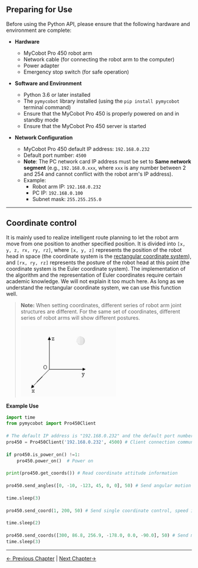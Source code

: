 ## Preparing for Use

Before using the Python API, please ensure that the following hardware and environment are complete:

- **Hardware**
  - MyCobot Pro 450 robot arm
  - Network cable (for connecting the robot arm to the computer)
  - Power adapter
  - Emergency stop switch (for safe operation)

- **Software and Environment**
  - Python 3.6 or later installed
  - The `pymycobot` library installed (using the `pip install pymycobot` terminal command)
  - Ensure that the MyCobot Pro 450 is properly powered on and in standby mode
  - Ensure that the MyCobot Pro 450 server is started

- **Network Configuration**
  - MyCobot Pro 450 default IP address: `192.168.0.232`
  - Default port number: `4500`
  - **Note**: The PC network card IP address must be set to **Same network segment** (e.g., `192.168.0.xxx`, where `xxx` is any number between 2 and 254 and cannot conflict with the robot arm's IP address).
  - Example:
    - Robot arm IP: `192.168.0.232`
    - PC IP: `192.168.0.100`
    - Subnet mask: `255.255.255.0`

---

## Coordinate control

It is mainly used to realize intelligent route planning to let the robot arm move from one position to another specified position. It is divided into `[x, y, z, rx, ry, rz]`, where `[x, y, z]` represents the position of the robot head in space (the coordinate system is the [rectangular coordinate system](https://zhidao.baidu.com/question/2125035227927850747.html)), and `[rx, ry, rz]` represents the posture of the robot head at this point (the coordinate system is the Euler coordinate system). The implementation of the algorithm and the representation of Euler coordinates require certain academic knowledge. We will not explain it too much here. As long as we understand the rectangular coordinate system, we can use this function well.

> **Note:** When setting coordinates, different series of robot arm joint structures are different. For the same set of coordinates, different series of robot arms will show different postures.
>
> <img src="../../../resources\3-FunctionsAndApplications\6.developmentGuide\python\axis/coordinate.jpg" style="zoom: 67%;" />

**Example Use**

```python
import time
from pymycobot import Pro450Client

# The default IP address is "192.168.0.232" and the default port number is 4500
pro450 = Pro450Client('192.168.0.232', 4500) # Client connection communication

if pro450.is_power_on() !=1:
    pro450.power_on()  # Power on

print(pro450.get_coords()) # Read coordinate attitude information

pro450.send_angles([0, -10, -123, 45, 0, 0], 50) # Send angular motion to a certain attitude for coordinate control, speed is 50

time.sleep(3)

pro450.send_coord(1, 200, 50) # Send single coordinate control, speed is 50, so that the X axis moves to the position of 200mm

time.sleep(2)

pro450.send_coords([300, 86.8, 256.9, -178.0, 0.0, -90.0], 50) # Send multi-coordinate control, speed is 50
time.sleep(3)
```

---

[← Previous Chapter](./3_angle.md) | [Next Chapter→](./5_IO.md)